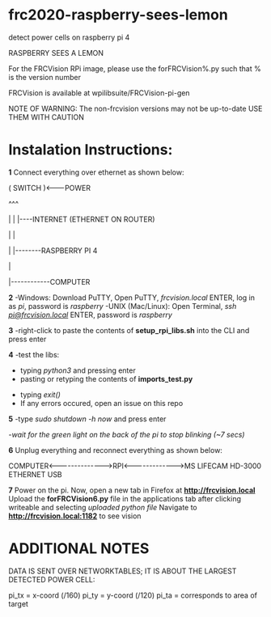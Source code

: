 # frc2020-raspberry-sees-lemon
detect power cells on raspberry pi 4

RASPBERRY SEES A LEMON

For the FRCVision RPi image, please use the forFRCVision%.py
such that % is the version number

FRCVision is available at wpilibsuite/FRCVision-pi-gen

NOTE OF WARNING:
The non-frcvision versions may not be up-to-date USE THEM WITH CAUTION

# Instalation Instructions:

**1** 
Connect everything over ethernet as shown below:

( SWITCH )<---POWER

^^^

| | |----INTERNET (ETHERNET ON ROUTER)

| |

| |--------RASPBERRY PI 4

|

|------------COMPUTER

**2**
-Windows: Download PuTTY, Open PuTTY, *frcvision.local* ENTER, log in as *pi*, password is *raspberry*
-UNIX (Mac/Linux): Open Terminal, *ssh pi@frcvision.local* ENTER, password is *raspberry*

**3**
-right-click to paste the contents of **setup_rpi_libs.sh** into the CLI and press enter

**4**
-test the libs:

* typing *python3* and pressing enter
* pasting or retyping the contents of **imports_test.py**
- typing *exit()*
- If any errors occured, open an issue on this repo
   
**5**
-type *sudo shutdown -h now* and press enter

-*wait for the green light on the back of the pi to stop blinking (~7 secs)*

**6**
Unplug everything and reconnect everything as shown below:

COMPUTER<-------------->RPI<------------->MS LIFECAM HD-3000
            ETHERNET             USB

**7**
Power on the pi. 
Now, open a new tab in Firefox at **http://frcvision.local**
Upload the **forFRCVision6.py** file in the applications tab after clicking writeable and selecting *uploaded python file*
Navigate to **http://frcvision.local:1182** to see vision


# ADDITIONAL NOTES

DATA IS SENT OVER NETWORKTABLES; IT IS ABOUT THE LARGEST DETECTED POWER CELL:

pi_tx = x-coord (/160)
pi_ty = y-coord (/120)
pi_ta = corresponds to area of target
